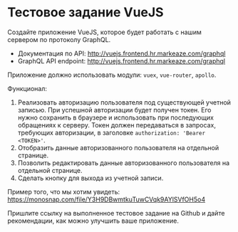 # Тестовое задание VueJS

Создайте приложение VueJS, которое будет работать с нашим сервером по протоколу GraphQL.

* Документация по API: http://vuejs.frontend.hr.markeaze.com/graphql
* GraphQL API endpoint: http://vuejs.frontend.hr.markeaze.com/graphql

Приложение должно использовать модули: `vuex`, `vue-router`, `apollo`.

Функционал:
1. Реализовать авторизацию пользователя под существующей учетной записью. При успешной авторизации будет получен токен. Его нужно сохранить в браузере и использовать при последующих обращениях к серверу. Токен должен передаваться в запросах, требующих авторизации, в заголовке `authorization: 'Bearer <TOKEN>'`.
2. Отобразить данные авторизованного пользователя на отдельной странице.
3. Позволить редактировать данные авторизованного пользователя на отдельной странице.
4. Сделать кнопку для выхода из учетной записи.

Пример того, что мы хотим увидеть: https://monosnap.com/file/Y3H9DBwmtkuTuwCVqk9AYlSVfOH5o4

Пришлите ссылку на выполненное тестовое задание на Github и дайте рекомендации, как можно улучшить ваше приложение.

